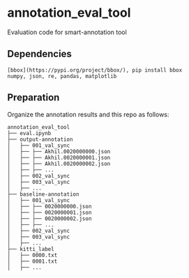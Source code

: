 # annotation_eval_tool

Evaluation code for smart-annotation tool

## Dependencies
```
[bbox](https://pypi.org/project/bbox/), pip install bbox
numpy, json, re, pandas, matplotlib
```

## Preparation
Organize the annotation results and this repo as follows: 
```
annotation_eval_tool
├── eval.ipynb
├── output-annotation
│   ├── 001_val_sync
│   ├── ├── Akhil.0020000000.json
│   ├── ├── Akhil.0020000001.json
│   ├── ├── Akhil.0020000002.json
│   ├── ├── ...
│   ├── 002_val_sync
│   ├── 003_val_sync
│   ├── ...
├── baseline-annotation
│   ├── 001_val_sync
│   ├── ├── 0020000000.json
│   ├── ├── 0020000001.json
│   ├── ├── 0020000002.json
│   ├── ├── ...
│   ├── 002_val_sync
│   ├── 003_val_sync
│   ├── ...
├── kitti_label
│   ├── 0000.txt
│   ├── 0001.txt
│   ├── ...
```
